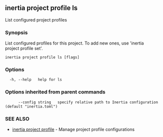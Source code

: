 ## inertia project profile ls

List configured project profiles

### Synopsis

List configured profiles for this project. To add new ones, use
'inertia project profile set'.

```
inertia project profile ls [flags]
```

### Options

```
  -h, --help   help for ls
```

### Options inherited from parent commands

```
      --config string   specify relative path to Inertia configuration (default "inertia.toml")
```

### SEE ALSO

* [inertia project profile](inertia_project_profile.md)	 - Manage project profile configurations

